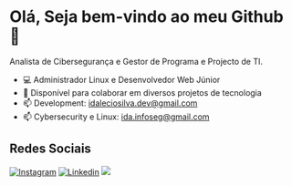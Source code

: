 # Olá, Seja bem-vindo ao meu Github 🤝


Analista de Cibersegurança e Gestor de Programa e Projecto de TI.
- 💻 Administrador Linux e Desenvolvedor Web Júnior
- 👯 Disponível para colaborar em diversos projetos de tecnologia
- 📫 Development: idaleciosilva.dev@gmail.com
- 📫 Cybersecurity e Linux: ida.infoseg@gmail.com

## Redes Sociais
<div style="display: inline_block">
 
  [![Instagram](https://img.shields.io/badge/Instagram-E4405F?style=for-the-badge&logo=instagram&logoColor=white)](https://www.instagram.com/idaleciosilvatech/)
  [![Linkedin](https://img.shields.io/badge/LinkedIn-0077B5?style=for-the-badge&logo=linkedin&logoColor=white)](https://www.linkedin.com/in/idal%C3%A9cio-silva-4048b7148/)
  <img alt=" " src="https://img.shields.io/badge/Twitter-1DA1F2?style=for-the-badge&logo=twitter&logoColor=white">
